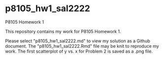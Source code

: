 # p8105_hw1_sal2222
P8105 Homework 1

This repository contains my work for P8105 Homework 1. 

Please select "p8105_hw1_sal2222.md" to view my solution as a Github document.
The "p8105_hw1_sal2222.Rmd" file may be knit to reproduce my work.
The first scatterplot of y vs. x for Problem 2 is saved as a .png file. 
